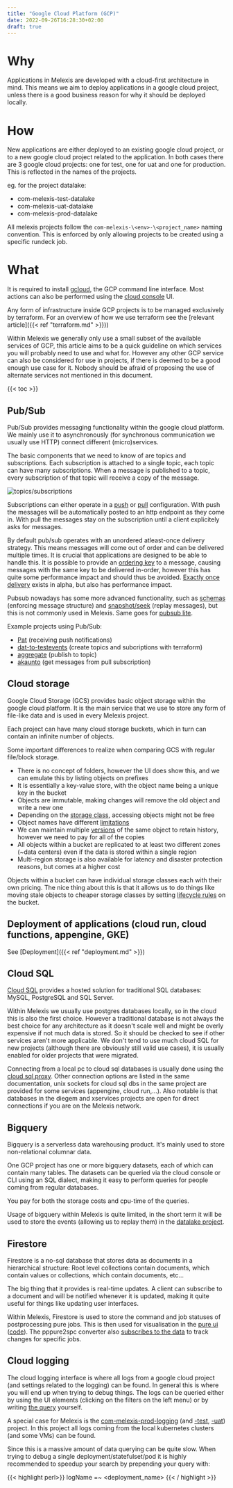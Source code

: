 ```yaml
---
title: "Google Cloud Platform (GCP)"
date: 2022-09-26T16:28:30+02:00
draft: true
---
```


# Why

Applications in Melexis are developed with a cloud-first architecture in mind. This means we aim to deploy applications in a google cloud project, unless there is a good business reason for why it should be deployed locally.

# How

New applications are either deployed to an existing google cloud project, or to a new google cloud project related to the application. In both cases there are 3 google cloud projects: one for test, one for uat and one for production. This is reflected in the names of the projects.

eg. for the project datalake:

- com-melexis-test-datalake
- com-melexis-uat-datalake
- com-melexis-prod-datalake

All melexis projects follow the `com-melexis-\<env>-\<project_name>` naming convention. This is enforced by only allowing projects to be created using a specific rundeck job.

# What

It is required to install [gcloud](https://cloud.google.com/sdk/gcloud), the GCP command line interface. Most actions can also be performed using the [cloud console](https://console.cloud.google.com) UI.

Any form of infrastructure inside GCP projects is to be managed exclusively by terraform. For an overview of how we use terraform see the [relevant article]({{< ref "terraform.md" >}}))

Within Melexis we generally only use a small subset of the available services of GCP, this article aims to be a quick guideline on which services you will probably need to use and what for. However any other GCP service can also be considered for use in projects, if there is deemed to be a good enough use case for it. Nobody should be afraid of proposing the use of alternate services not mentioned in this document.

{{< toc >}}

## Pub/Sub

Pub/Sub provides messaging functionality within the google cloud platform. We mainly use it to asynchronously (for synchronous communication we usually use HTTP) connect different (micro)services.

The basic components that we need to know of are topics and subscriptions. Each subscription is attached to a single topic, each topic can have many subscriptions. When a message is published to a topic, every subscription of that topic will receive a copy of the message.

![topics/subscriptions](/thehardparts/pubsub.png)

Subscriptions can either operate in a [push](https://cloud.google.com/pubsub/docs/push) or [pull](https://cloud.google.com/pubsub/docs/pull) configuration. With push the messages will be automatically posted to an http endpoint as they come in. With pull the messages stay on the subscription until a client explicitely asks for messages.

By default pub/sub operates with an unordered atleast-once delivery strategy. This means messages will come out of order and can be delivered multiple times. It is crucial that applications are designed to be able to handle this. It is possible to provide an [ordering key](https://cloud.google.com/pubsub/docs/ordering) to a message, causing messages with the same key to be delivered in-order, however this has quite some performance impact and should thus be avoided. [Exactly once delivery](https://cloud.google.com/pubsub/docs/exactly-once-delivery) exists in alpha, but also has performance impact.

Pubsub nowadays has some more advanced functionality, such as [schemas](https://cloud.google.com/pubsub/docs/schemas-valid) (enforcing message structure) and [snapshot/seek](https://cloud.google.com/pubsub/docs/replay-overview) (replay messages), but this is not commonly used in Melexis. Same goes for [pubsub lite](https://cloud.google.com/pubsub/docs/choosing-pubsub-or-lite).

Example projects using Pub/Sub:

- [Pat](https://gitlab.melexis.com/cbs/pppure/pat/-/blob/master/src/main/java/com/melexis/pat/Controller.kt#L71) (receiving push notifications)
- [dat-to-testevents](https://gitlab.melexis.com/cbs/datalake/dat-to-testevents/-/blob/master/terraform/pubsub.tf) (create topics and subcriptions with terraform)
- [aggregate](https://gitlab.melexis.com/cbs/datalake/aggregate-for-parquet/-/blob/master/aggregator/src/main/kotlin/com/melexis/aggregateparquet/EventPublisher.kt#L48) (publish to topic)
- [akaunto](https://gitlab.melexis.com/cbs/akaunto/-/blob/master/mailing_service_akaunto/mailing_service.py#L27) (get messages from pull subscription)

## Cloud storage

Google Cloud Storage (GCS) provides basic object storage within the google cloud platform. It is the main service that we use to store any form of file-like data and is used in every Melexis project.

Each project can have many cloud storage buckets, which in turn can contain an infinite number of objects.

Some important differences to realize when comparing GCS with regular file/block storage.

- There is no concept of folders, however the UI does show this, and we can emulate this by listing objects on prefixes
- It is essentially a key-value store, with the object name being a unique key in the bucket
- Objects are immutable, making changes will remove the old object and write a new one
- Depending on the [storage class](https://cloud.google.com/storage/docs/storage-classes), accessing objects might not be free
- Object names have different [limitations](https://cloud.google.com/storage/docs/naming-objects)
- We can maintain multiple [versions](https://cloud.google.com/storage/docs/object-versioning) of the same object to retain history, however we need to pay for all of the copies
- All objects within a bucket are replicated to at least two different zones (~data centers) even if the data is stored within a single region
- Multi-region storage is also available for latency and disaster protection reasons, but comes at a higher cost

Objects within a bucket can have individual storage classes each with their own pricing. The nice thing about this is that it allows us to do things like moving stale objects to cheaper storage classes by setting [lifecycle rules](https://cloud.google.com/storage/docs/control-data-lifecycles) on the bucket.

## Deployment of applications (cloud run, cloud functions, appengine, GKE)

See [Deployment]({{< ref "deployment.md" >}})

## Cloud SQL

[Cloud SQL](https://cloud.google.com/sql/docs/features) provides a hosted solution for traditional SQL databases: MySQL, PostgreSQL and SQL Server.

Within Melexis we usually use postgres databases locally, so in the cloud this is also the first choice. However a traditional database is not always the best choice for any architecture as it doesn't scale well and might be overly expensive if not much data is stored. So it should be checked to see if other services aren't more applicable. We don't tend to use much cloud SQL for new projects (although there are obviously still valid use cases), it is usually enabled for older projects that were migrated.

Connecting from a local pc to cloud sql databases is usually done using the [cloud sql proxy](https://cloud.google.com/sql/docs/mysql/sql-proxy). Other connection options are listed in the same documentation, unix sockets for cloud sql dbs in the same project are provided for some services (appengine, cloud run,...). Also notable is that databases in the diegem and xservices projects are open for direct connections if you are on the Melexis network.

## Bigquery

Bigquery is a serverless data warehousing product. It's mainly used to store non-relational columnar data.

One GCP project has one or more bigquery datasets, each of which can contain many tables. The datasets can be queried via the cloud console or CLI using an SQL dialect, making it easy to perform queries for people coming from regular databases.

You pay for both the storage costs and cpu-time of the queries.

Usage of bigquery within Melexis is quite limited, in the short term it will be used to store the events (allowing us to replay them) in the [datalake project](https://gitlab.melexis.com/cbs/datalake/test-events-to-bigquery).

## Firestore

Firestore is a no-sql database that stores data as documents in a hierarchical structure:
Root level collections contain documents, which contain values or collections, which contain documents, etc...

The big thing that it provides is real-time updates. A client can subscribe to a document and will be notified whenever it is updated, making it quite useful for things like updating user interfaces.

Within Melexis, Firestore is used to store the command and job statuses of postprocessing pure jobs. This is then used for visualisation in the [pure ui](https://ui-dot-com-melexis-pp.appspot.com/) ([code](https://gitlab.melexis.com/cbs/pppure/pure_ui)). The pppure2spc converter also [subscribes to the data](https://gitlab.melexis.com/TMNT/pppure2spc/pppure2spc/-/blob/masterV2/pppure2spc-common/src/main/java/com/melexis/pppure2spc/common/service/FireStoreService.java#L59) to track changes for specific jobs.

## Cloud logging

The cloud logging interface is where all logs from a google cloud project (and settings related to the logging) can be found. In general this is where you will end up when trying to debug things. The logs can be queried either by using the UI elements (clicking on the filters on the left menu) or by writing [the query](https://cloud.google.com/logging/docs/view/logging-query-language) yourself.

A special case for Melexis is the [com-melexis-prod-logging](https://console.cloud.google.com/logs/query?project=com-melexis-prod-logging) (and [-test]((https://console.cloud.google.com/logs/query?project=com-melexis-test-logging)), [-uat]((https://console.cloud.google.com/logs/query?project=com-melexis-uat-logging))) project. In this project all logs coming from the local kubernetes clusters (and some VMs) can be found.

Since this is a massive amount of data querying can be quite slow. When trying to debug a single deployment/statefulset/pod it is highly recommended to speedup your search by prepending your query with:

{{< highlight perl>}}
logName =~ <deployment_name>
{{< / highlight >}}
